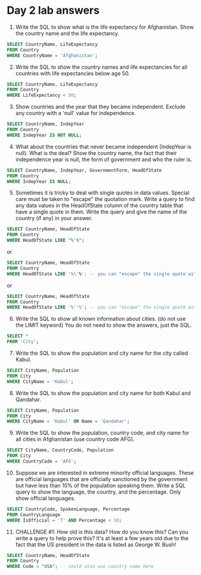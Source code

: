 # Day 2 lab answers

1. Write the SQL to show what is the life expectancy for Afghanistan. Show the country name and the life expectancy.
```sql
SELECT CountryName, LifeExpectancy
FROM Country
WHERE CountryName = 'Afghanistan'; 
```
2. Write the SQL to show the country names and life expectancies for all countries with life expectancies below age 50.
```sql
SELECT CountryName, LifeExpectancy
FROM Country
WHERE LifeExpectancy < 50;
```
3. Show countries and the year that they became independent. Exclude any country with a 'null' value for independence.
```sql
SELECT CountryName, IndepYear
FROM Country
WHERE IndepYear IS NOT NULL;
```
4. What about the countries that never became independent (IndepYear is null). What is the deal? Show the country name, the fact that their independence year is null, the form of government and who the ruler is.
```sql
SELECT CountryName, IndepYear, GovernmentForm, HeadOfState
FROM Country
WHERE IndepYear IS NULL;
```
5. Sometimes it is tricky to deal with single quotes in data values. Special care must be taken to "escape" the quotation mark. Write a query to find any data values in the HeadOfState column of the country table that have a single quote in them. Write the query and give the name of the country (if any) in your answer.
```sql
SELECT CountryName, HeadOfState
FROM Country
WHERE HeadOfState LIKE "%'%"; 
```
or
```sql
SELECT CountryName, HeadOfState
FROM Country
WHERE HeadOfState LIKE '%\'%'; -- you can "escape" the single quote with a backslash since it is already enclosed in singles
```
or
```sql
SELECT CountryName, HeadOfState
FROM Country
WHERE HeadOfState LIKE '%''%'; -- you can "escape" the single quote with another single quote since it is already enclosed in singles
```
6. Write the SQL to show all known information about cities. (do not use the LIMIT keyword) You do not need to show the answers, just the SQL.
```sql
SELECT * 
FROM 'City';
```
7. Write the SQL to show the population and city name for the city called Kabul. 
```sql
SELECT CityName, Population 
FROM City 
WHERE CityName = 'Kabul';
```
8. Write the SQL to show the population and city name for both Kabul and Qandahar. 
```sql
SELECT CityName, Population 
FROM City 
WHERE CityName = 'Kabul' OR Name = 'Qandahar';
```
9. Write the SQL to show the population, country code, and city name for all cities in Afghanistan (use country code AFG). 
```sql
SELECT CityName, CountryCode, Population 
FROM City 
WHERE CountryCode = 'AFG';
```
10. Suppose we are interested in extreme minority official languages. These are official languages that are officially sanctioned by the government but have less than 10% of the population speaking them. Write a SQL query to show the language, the country, and the percentage. Only show official languages.
```sql
SELECT CountryCode, SpokenLanguage, Percentage 
FROM CountryLanguage 
WHERE IsOfficial = 'T' AND Percentage < 10;
```
11. CHALLENGE #1: How old is this data? How do you know this? Can you write a query to help prove this?
It's at least a few years old due to the fact that the US president in the data is listed as George W. Bush!
```sql
SELECT CountryName, HeadOfState
FROM Country
WHERE Code = "USA"; -- could also use country name here
```
